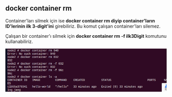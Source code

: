 ## docker container rm

Container'ları silmek için ise **docker container rm diyip container'ların ID'lerinin ilk 3-digit'ini** girebiliriz. Bu komut çalışan container'ları silemez. 

Çalışan bir container'ı silmek için **docker container rm -f ilk3Digit** komutunu kullanabiliriz.

![rm](https://github.com/ibrahimdoss/Docker/blob/924fabf96c5a17b536b9691993d378c3a4f505a9/Images/rm.png)
